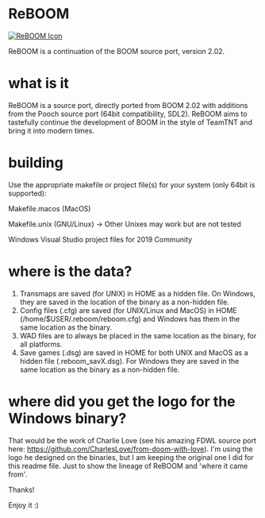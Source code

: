 # ReBOOM
[![ReBOOM Icon](https://github.com/atsb/ReBOOM/blob/main/Reboom.png)](https://github.com/atsb/ReBOOM)

ReBOOM is a continuation of the BOOM source port, version 2.02.

# what is it
ReBOOM is a source port, directly ported from BOOM 2.02 with additions from the Pooch source port (64bit compatibility, SDL2).  ReBOOM aims to tastefully continue the development of BOOM in the
style of TeamTNT and bring it into modern times.

# building
Use the appropriate makefile or project file(s) for your system (only 64bit is supported):

Makefile.macos (MacOS)

Makefile.unix (GNU/Linux) -> Other Unixes may work but are not tested

Windows Visual Studio project files for 2019 Community

# where is the data?

1. Transmaps are saved (for UNIX) in HOME as a hidden file.  On Windows, they are saved in the location of the binary as a non-hidden file.
2. Config files (.cfg) are saved (for UNIX/Linux and MacOS) in HOME (/home/$USER/.reboom/reboom.cfg) and Windows has them in the same location as the binary.
3. WAD files are to always be placed in the same location as the binary, for all platforms.
4. Save games (.dsg) are saved in HOME for both UNIX and MacOS as a hidden file (.reboom_savX.dsg).  For Windows they are saved in the same location as the binary as a non-hidden file.

# where did you get the logo for the Windows binary?

That would be the work of Charlie Love (see his amazing FDWL source port here: https://github.com/CharlesLove/from-doom-with-love).  I'm using the logo he designed on the binaries, but I am keeping the original one I did for this readme file.  Just to show the lineage of ReBOOM and 'where it came from'.

Thanks!

Enjoy it :)

